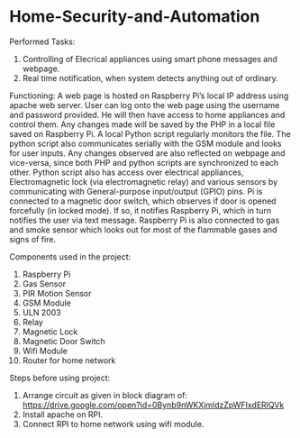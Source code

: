 # Home-Security-and-Automation

Performed Tasks:
1. Controlling of Elecrical appliances using smart phone messages and webpage.
2. Real time notification, when system detects anything out of ordinary.

Functioning: 
A web page is hosted on Raspberry Pi’s local IP address using apache web server. User can log onto the web page  using  the username and password provided. He will then have access to home appliances and control them. Any changes made will be saved by the PHP in a local file saved on Raspberry Pi. A 
local Python script regularly monitors the file. The python script also communicates serially with the GSM module and looks for user inputs. Any changes observed are also reflected 
on webpage and vice-versa, since both PHP and python scripts are synchronized to each other. Python script also has access over  electrical appliances,  Electromagnetic  lock  (via 
electromagnetic  relay)  and  various  sensors  by  communicating  with  General-purpose input/output (GPIO) pins. Pi is connected to a magnetic door switch, which observes if door 
is opened forcefully (in locked mode). If so, it notifies Raspberry Pi, which in turn notifies the user via text message. Raspberry Pi is also connected to gas and smoke sensor which 
looks out for most of the flammable gases and signs of fire.

Components used in the project:
1. Raspberry Pi
2. Gas Sensor
3. PIR Motion Sensor
4. GSM Module
5. ULN 2003
6. Relay
7. Magnetic Lock
8. Magnetic Door Switch
9. Wifi Module
10. Router for home network

Steps before using project:
1. Arrange circuit as given in block diagram of: 
https://drive.google.com/open?id=0Bynb9nWKXjmldzZpWFIxdERlQVk
2. Install apache on RPI.
3. Connect RPI to home network using wifi module.




